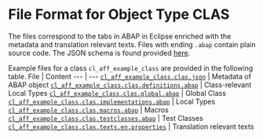 # File Format for Object Type CLAS

The files correspond to the tabs in ABAP in Eclipse enriched with the metadata and translation relevant texts.
Files with ending `.abap` contain plain source code.
The JSON schema is found provided [here](./clas.json).

Example files for a class `cl_aff_example_class` are provided in the following table.
File | Content
 --- | ---
[`cl_aff_example_class.clas.json`](./examples/cl_aff_example_class.clas.json)                                 | Metadata of ABAP object
[`cl_aff_example_class.clas.definitions.abap`](./examples/cl_aff_example_class.clas.definitions.abap)         | Class-relevant Local Types
[`cl_aff_example_class.clas.global.abap`](./examples/cl_aff_example_class.clas.global.abap)                   | Global Class
[`cl_aff_example_class.clas.implementations.abap`](./examples/cl_aff_example_class.clas.implementations.abap) | Local Types
[`cl_aff_example_class.clas.macros.abap`](./examples/cl_aff_example_class.clas.macros.abap)                   | Macros
[`cl_aff_example_class.clas.testclasses.abap`](./examples/cl_aff_example_class.clas.testclasses.abap)         | Test Classes
[`cl_aff_example_class.clas.texts.en.properties`](./examples/cl_aff_example_class.clas.texts.en.properties)   | Translation relevant texts
